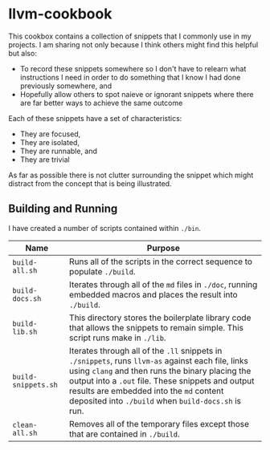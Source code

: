# llvm-cookbook

This cookbox contains a collection of snippets that I commonly use in my projects.  I am sharing not only because I think others might find this helpful but also:

- To record these snippets somewhere so I don't have to relearn what instructions I need in order to do something that I know I had done previously somewhere, and
- Hopefully allow others to spot naieve or ignorant snippets where there are far better ways to achieve the same outcome

Each of these snippets have a set of characteristics:

- They are focused,
- They are isolated,
- They are runnable, and
- They are trivial

As far as possible there is not clutter surrounding the snippet which might distract from the concept that is being illustrated.


## Building and Running

I have created a number of scripts contained within `./bin`.

| Name | Purpose |
|------|---------|
| `build-all.sh` | Runs all of the scripts in the correct sequence to populate `./build`. |
| `build-docs.sh` | Iterates through all of the `md` files in `./doc`, running embedded macros and places the result into `./build`. |
| `build-lib.sh` | This directory stores the boilerplate library code that allows the snippets to remain simple.  This script runs make in `./lib`.|
| `build-snippets.sh` | Iterates through all of the `.ll` snippets in `./snippets`, runs `llvm-as` against each file, links using `clang` and then runs the binary placing the output into a `.out` file.  These snippets and output results are embedded into the `md` content deposited into `./build` when `build-docs.sh` is run.
| `clean-all.sh` | Removes all of the temporary files except those that are contained in `./build`. |
